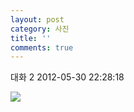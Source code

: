 ```yaml
---
layout: post
category: 사진
title: ''
comments: true
---
```

대화 2
2012-05-30 22:28:18


  

![][link0]

  


[link0]:https://t1.daumcdn.net/cfile/tistory/16187E454FC6206E29

